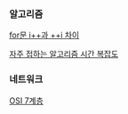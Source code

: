 ### 알고리즘


[for문 i++과 ++i 차이](https://github.com/akdl911215/IT-Tech-Stack/blob/master/%EC%95%8C%EA%B3%A0%EB%A6%AC%EC%A6%98/FOR-LOOP-OPTIMIZATION.md)


[자주 접하는 알고리즘 시간 복잡도](https://github.com/akdl911215/IT-Tech-Stack/blob/master/%EC%95%8C%EA%B3%A0%EB%A6%AC%EC%A6%98/ALGORITHM-TIME-COMPLEXITY.md)



### 네트워크
[OSI 7계층](https://github.com/akdl911215/IT-Tech-Stack/blob/master/%EB%84%A4%ED%8A%B8%EC%9B%8C%ED%81%AC/OSI_SEVEN_LAYER.md)
